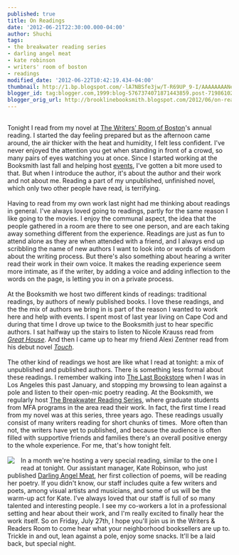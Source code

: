 ```yaml
---
published: true
title: On Readings
date: '2012-06-21T22:30:00.000-04:00'
author: Shuchi
tags:
- the breakwater reading series
- darling angel meat
- kate robinson
- writers' room of boston
- readings
modified_date: '2012-06-22T10:42:19.434-04:00'
thumbnail: http://1.bp.blogspot.com/-lA7NBSfe3jw/T-R69UP_9-I/AAAAAAAANeM/TIpWtFfMy3s/s72-c/FC9780982363157.jpg
blogger_id: tag:blogger.com,1999:blog-5767374071871443859.post-7198610243470455552
blogger_orig_url: http://brooklinebooksmith.blogspot.com/2012/06/on-readings.html
---
```


<div dir="ltr" style="text-align: left;" trbidi="on"><br />Tonight I read from my novel at <a href="http://writersroomofboston.wordpress.com/" target="_blank">The Writers' Room of Boston</a>'s annual reading. I started the day feeling prepared but as the afternoon came around, the air thicker with the heat and humidity, I felt less confident. I've never enjoyed the attention you get when standing in front of a crowd, so many pairs of eyes watching you at once. Since I started working at the Booksmith last fall and helping host <a href="http://www.brooklinebooksmith.com/events/mainevent.html" target="_blank">events</a>, I've gotten a bit more used to that. But when I introduce the author, it's about the author and their work and not about me. Reading a part of my unpublished, unfinished novel, which only two other people have read, is terrifying.<br /><br />Having to read from my own work last night had me thinking about readings in general. I've always loved going to readings, partly for the same reason I like going to the movies. I enjoy the communal aspect, the idea that the people gathered in a room are there to see one person, and are each taking away something different from the experience. Readings are just as fun to attend alone as they are when attended with a friend, and I always end up scribbling the name of new authors I want to look into or words of wisdom about the writing process. But there's also something about hearing a writer read their work in their own voice. It makes the reading experience seem more intimate, as if the writer, by adding a voice and adding inflection to the words on the page, is letting you in on a private process.<br /><br />At the Booksmith we host two different kinds of readings: traditional readings, by authors of newly published books. I love these readings, and the the mix of authors we bring in is part of the reason I wanted to work here and help with events. I spent most of last year living on Cape Cod and during that time I drove up twice to the Booksmith just to hear specific authors. I sat halfway up the stairs to listen to Nicole Krauss read from <a href="http://www.brooklinebooksmith-shop.com/book/9780393340648" target="_blank"><i>Great House</i></a>. And then I came up to hear my friend Alexi Zentner read from his debut novel <i><a href="http://www.brooklinebooksmith-shop.com/book/9780393342390" target="_blank">Touch</a></i>.<br /><br />The other kind of readings we host are like what I read at tonight: a mix of unpublished and published authors. There is something less formal about these readings. I remember walking into <a href="http://lastbookstorela.com/" target="_blank">The Last Bookstore</a> when I was in Los Angeles this past January, and stopping my browsing to lean against a pole and listen to their open-mic poetry reading. At the Booksmith, we regularly host <a href="http://breakwaterreadingseries.blogspot.com/" target="_blank">The Breakwater Reading Series</a>, where graduate students from MFA programs in the area read their work. In fact, the first time I read from my novel was at this series, three years ago. These readings usually consist of many writers reading for short chunks of times. &nbsp;More often than not, the writers have yet to published, and because the audience is often filled with supportive friends and families there's an overall positive energy to the whole experience. For me, that's how tonight felt.<br /><br /><a href="http://1.bp.blogspot.com/-lA7NBSfe3jw/T-R69UP_9-I/AAAAAAAANeM/TIpWtFfMy3s/s1600/FC9780982363157.jpg" imageanchor="1" style="clear: left; float: left; margin-bottom: 1em; margin-right: 1em;"><img border="0" src="http://1.bp.blogspot.com/-lA7NBSfe3jw/T-R69UP_9-I/AAAAAAAANeM/TIpWtFfMy3s/s1600/FC9780982363157.jpg" /></a>In a month we're hosting a very special reading, similar to the one I read at tonight. Our assistant manager, Kate Robinson, who just published <a href="http://www.brooklinebooksmith-shop.com/book/9780982363157" target="_blank">Darling Angel Meat</a>, her first collection of poems, will be reading her poetry. If you didn't know, our staff includes quite a few writers and poets, among visual artists and musicians, and some of us will be the warm-up act for Kate. I've always loved that our staff is full of so many talented and interesting people. I see my co-workers a lot in a professional setting and hear about their work, and I'm really excited to finally hear the work itself. So on Friday, July 27th, I hope you'll join us in the Writers &amp; Readers Room to come hear what your neighborhood booksellers are up to. Trickle in and out, lean against a pole, enjoy some snacks. It'll be a laid back, but special night.&nbsp;</div>